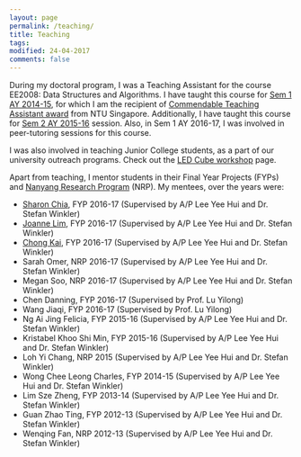 ```yaml
---
layout: page
permalink: /teaching/
title: Teaching
tags: 
modified: 24-04-2017
comments: false
---
```



During my doctoral program, I was a Teaching Assistant for the course EE2008: Data Structures and Algorithms. I have taught this course for <a href="http://www3.ntu.edu.sg/home2012/SOUMYABR001/teach_AY2014.html">Sem 1 AY 2014-15</a>, for which I am the recipient of <a href="https://soumyabratadev.files.wordpress.com/2016/07/teaching_award_fall2014.pdf">Commendable Teaching Assistant award</a> from NTU Singapore. Additionally, I have taught this course for <a href="http://www3.ntu.edu.sg/home2012/SOUMYABR001/teach_AY2015.html">Sem 2 AY 2015-16</a> session. Also, in Sem 1 AY 2016-17, I was involved in peer-tutoring sessions for this course. <br />

I was also involved in teaching Junior College students, as a part of our university outreach programs. Check out the <a href="http://www3.ntu.edu.sg/home2012/SOUMYABR001/ledcube.html">LED Cube workshop</a> page. <br />

Apart from teaching, I mentor students in their Final Year Projects (FYPs) and <a href="http://www.ntu.edu.sg/TalentOutreach/NRP/Pages/index.aspx">Nanyang Research Program</a> (NRP). My mentees, over the years were:

+ <a href="https://github.com/Shar0nnC">Sharon Chia</a>, FYP 2016-17 (Supervised by A/P Lee Yee Hui and Dr. Stefan Winkler)
+ <a href="https://github.com/joannelsp">Joanne Lim</a>, FYP 2016-17 (Supervised by A/P Lee Yee Hui and Dr. Stefan Winkler)
+ <a href="https://github.com/LeeChongkai">Chong Kai</a>, FYP 2016-17 (Supervised by A/P Lee Yee Hui and Dr. Stefan Winkler)
+ Sarah Omer, NRP 2016-17 (Supervised by A/P Lee Yee Hui and Dr. Stefan Winkler)
+ Megan Soo, NRP 2016-17 (Supervised by A/P Lee Yee Hui and Dr. Stefan Winkler)
+ Chen Danning, FYP 2016-17 (Supervised by Prof. Lu Yilong)
+ Wang Jiaqi, FYP 2016-17 (Supervised by Prof. Lu Yilong)
+ Ng Ai Jing Felicia, FYP 2015-16 (Supervised by A/P Lee Yee Hui and Dr. Stefan Winkler)
+ Kristabel Khoo Shi Min, FYP 2015-16 (Supervised by A/P Lee Yee Hui and Dr. Stefan Winkler)
+ Loh Yi Chang, NRP 2015 (Supervised by A/P Lee Yee Hui and Dr. Stefan Winkler)
+ Wong Chee Leong Charles, FYP 2014-15 (Supervised by A/P Lee Yee Hui and Dr. Stefan Winkler)
+ Lim Sze Zheng, FYP 2013-14 (Supervised by A/P Lee Yee Hui and Dr. Stefan Winkler)
+ Guan Zhao Ting, FYP 2012-13 (Supervised by A/P Lee Yee Hui and Dr. Stefan Winkler)
+ Wenqing Fan, NRP 2012-13 (Supervised by A/P Lee Yee Hui and Dr. Stefan Winkler)
